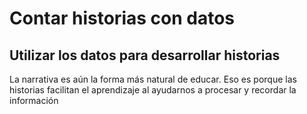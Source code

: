 # Contar historias con datos

## Utilizar los datos para desarrollar historias

La narrativa es aún la forma más natural de educar. Eso es porque las historias facilitan el aprendizaje al ayudarnos a
procesar y recordar la información
